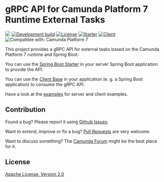# gRPC API for Camunda Platform 7 Runtime External Tasks

[![](https://img.shields.io/badge/Lifecycle-Proof%20of%20Concept-blueviolet)](https://github.com/Camunda-Community-Hub/community/blob/main/extension-lifecycle.md#proof-of-concept-)
[![Development build](https://github.com/camunda-community-hub/camunda-platform-7-grpc-external-task/workflows/Development%20build/badge.svg?branch=master)](https://github.com/camunda-community-hub/camunda-platform-7-grpc-external-task/actions?query=workflow%3A%22Development+build%22)
[![License](https://img.shields.io/badge/License-Apache%202.0-blue.svg)](./LICENSE)
[![Starter](https://img.shields.io/maven-central/v/org.camunda.community/camunda-platform-7-grpc-external-task-spring-boot-starter?color=green&label=starter)](https://search.maven.org/artifact/org.camunda.community/camunda-platform-7-grpc-external-task-spring-boot-starter)
[![Client](https://img.shields.io/maven-central/v/org.camunda.community/camunda-platform-7-grpc-external-task-client-core?color=green&label=client)](https://search.maven.org/artifact/org.camunda.community/camunda-platform-7-grpc-external-task-client-core)
![Compatible with: Camunda Platform 7](https://img.shields.io/badge/Compatible%20with-Camunda%20Platform%207-26d07c)

This project provides a gRPC API for external tasks based on the Camunda Platform 7 runtime and Spring Boot.

You can use the [Spring Boot Starter](./starter) in your server Spring Boot application to provide the API.

You can use the [Client Base](./client-core) in your application (e. g. a Spring Boot application) to consume the gRPC API.

Have a look at the [examples](./examples) for server and client examples.

## Contribution

Found a bug? Please report it using [Github Issues](../../issues).

Want to extend, improve or fix a bug? [Pull Requests](../../pulls) are very welcome.

Want to discuss something? The [Camunda Forum](https://forum.camunda.org/c/community-extensions) might be the best place for it.

## License

[Apache License, Version 2.0](./LICENSE)
